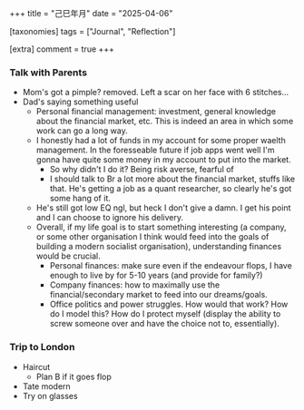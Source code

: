 +++
title = "己巳年月"
date = "2025-04-06"

[taxonomies]
tags = ["Journal", "Reflection"]

[extra]
comment = true
+++

### Talk with Parents
- Mom's got a pimple? removed. Left a scar on her face with 6 stitches...
- Dad's saying something useful
    - Personal financial management: investment, general knowledge about the financial
        market, etc. This is indeed an area in which some work can go a long way.
    - I honestly had a lot of funds in my account for some proper waelth
        management. In the foresseable future if job apps went well I'm gonna have
        quite some money in my account to put into the market.
        - So why didn't I do it? Being risk averse, fearful of
        - I should talk to Br a lot more about the financial market, stuffs like that.
            He's getting a job as a quant researcher, so clearly he's got some hang of it.
    - He's still got low EQ ngl, but heck I don't give a damn. I get his point and
        I can choose to ignore his delivery.
    - Overall, if my life goal is to start something interesting (a company, or some
        other organisation I think would feed into the goals of building a modern
        socialist organisation), understanding finances would be crucial.
        - Personal finances: make sure even if the endeavour flops, I have enough to live
            by for 5-10 years (and provide for family?)
        - Company finances: how to maximally use the financial/secondary market to
            feed into our dreams/goals.
        - Office politics and power struggles. How would that work? How do I model
            this? How do I protect myself (display the ability to screw someone over
            and have the choice not to, essentially).

### Trip to London
- Haircut
    - Plan B if it goes flop
- Tate modern
- Try on glasses
